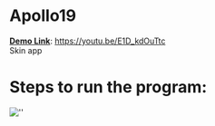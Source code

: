 # Apollo19
<b><u>Demo Link</u></b>: https://youtu.be/E1D_kdOuTtc <br>
Skin app

# Steps to run the program:

![''](https://github.com/sharanbabu19/skinhack/blob/master/carbon%20(1).png)
